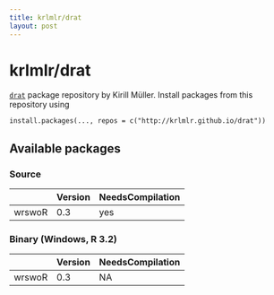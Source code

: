 ```yaml
---
title: krlmlr/drat
layout: post
---
```


# krlmlr/drat

[`drat`](https://github.com/eddelbuettel/drat) package repository by Kirill Müller.  Install packages from this repository using

```
install.packages(..., repos = c("http://krlmlr.github.io/drat"))
``` 

## Available packages

### Source


|       |Version |NeedsCompilation |
|:------|:-------|:----------------|
|wrswoR |0.3     |yes              |

### Binary (Windows, R 3.2)


|       |Version |NeedsCompilation |
|:------|:-------|:----------------|
|wrswoR |0.3     |NA               |
